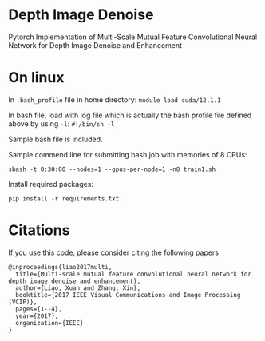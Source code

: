 # Depth Image Denoise 

Pytorch Implementation of Multi-Scale Mutual Feature Convolutional Neural Network for Depth Image Denoise and Enhancement

# On linux
In `.bash_profile` file in home directory: `module load cuda/12.1.1`

In bash file, load with log file which is actually the bash profile file defined above by using `-l`: `#!/bin/sh -l`

Sample bash file is included.

Sample commend line for submitting bash job with memories of 8 CPUs:

```
sbash -t 0:30:00 --nodes=1 --gpus-per-node=1 -n8 train1.sh
```
Install required packages:
```
pip install -r requirements.txt
```


# Citations

If you use this code, please consider citing the following papers

```
@inproceedings{liao2017multi,
  title={Multi-scale mutual feature convolutional neural network for depth image denoise and enhancement},
  author={Liao, Xuan and Zhang, Xin},
  booktitle={2017 IEEE Visual Communications and Image Processing (VCIP)},
  pages={1--4},
  year={2017},
  organization={IEEE}
}
```